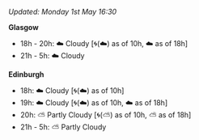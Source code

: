 *Updated: Monday 1st May 16:30*

**Glasgow**

* 18h - 20h: :cloud: Cloudy [:cyclone:(:cloud:) as of 10h, :cloud: as of 18h]
* 21h - 5h: :cloud: Cloudy

**Edinburgh**

* 18h: :cloud: Cloudy [:cyclone:(:cloud:) as of 10h]
* 19h: :cloud: Cloudy [:cyclone:(:cloud:) as of 10h, :cloud: as of 18h]
* 20h: :partly_sunny: Partly Cloudy [:cyclone:(:partly_sunny:) as of 10h, :partly_sunny: as of 18h]
* 21h - 5h: :partly_sunny: Partly Cloudy
